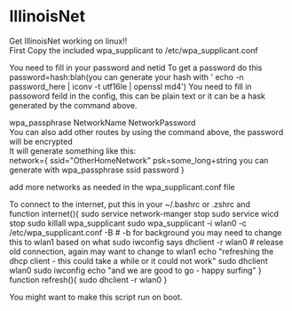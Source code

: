 IllinoisNet
===========

Get IllinoisNet working on linux!!  
First Copy the included wpa_supplicant to /etc/wpa_supplicant.conf  

You need to fill in your password and netid
To get a password do this
    password=hash:blah(you can generate your hash with ' echo -n password_here | iconv -t utf16le | openssl md4')
You need to fill in passoword feild in the config, this can be plain text or it can be a hask generated by the command above.

wpa_passphrase NetworkName NetworkPassword  
You can also add other routes by using the command above, the password will be encrypted  
It will generate something like this:  
    network={
    	ssid="OtherHomeNetwork"
    	psk=some_long+string you can generate with wpa_passphrase ssid password
    }

add more networks as needed in the wpa_supplicant.conf file  

To connect to the internet, put this in your ~/.bashrc or .zshrc and   
    function internet(){
      sudo service network-manger stop
      sudo service wicd stop
      sudo killall wpa_supplicant
      sudo wpa_supplicant -i wlan0 -c /etc/wpa_supplicant.conf -B # -b for background you may need to change this to wlan1 based on what sudo iwconfig says
      dhclient -r wlan0 # release old connection, again may want to change to wlan1
      echo "refreshing the dhcp client - this could take a while or it could not work"
      sudo dhclient wlan0
      sudo iwconfig
      echo "and we are good to go - happy surfing"
    }
    function refresh(){
      sudo dhclient -r wlan0
    }

You might want to make this script run on boot.
